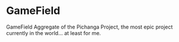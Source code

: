 # GameField
GameField Aggregate of the Pichanga Project, the most epic project currently in the world... at least for me.
